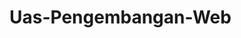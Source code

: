 # Uas-Pengembangan-Web
<html>
<head>
<title>Projek Web Topik BD 23 Pagi</title>
<head>
<frameset rows=80,* border=1>
<frame name=header src="atas1.html">
<frameset cols=400,* border=>
<frame name=left_menu src="kiri1.html">
<frame name=main_page src="biodata1.html">
</frameset>
<html>
